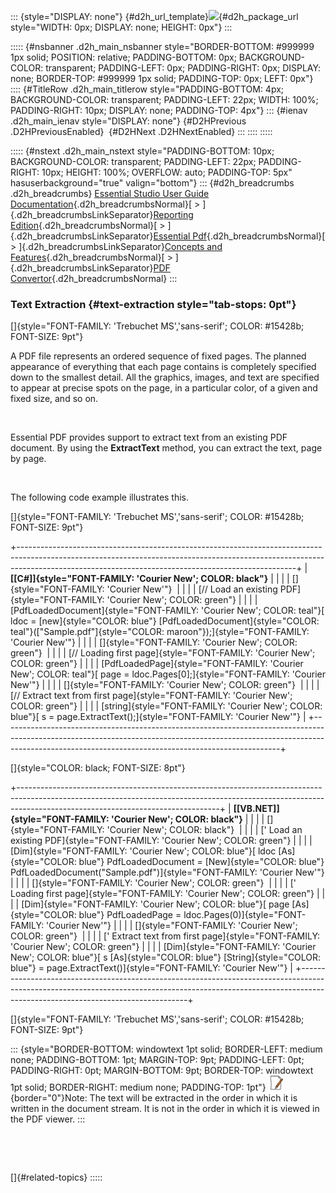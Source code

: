::: {style="DISPLAY: none"}
[](ms-xhelp:///?Id=d2h_url_template){#d2h_url_template}![](!package_url!){#d2h_package_url style="WIDTH: 0px; DISPLAY: none; HEIGHT: 0px"}
:::

::::: {#nsbanner .d2h_main_nsbanner style="BORDER-BOTTOM: #999999 1px solid; POSITION: relative; PADDING-BOTTOM: 0px; BACKGROUND-COLOR: transparent; PADDING-LEFT: 0px; PADDING-RIGHT: 0px; DISPLAY: none; BORDER-TOP: #999999 1px solid; PADDING-TOP: 0px; LEFT: 0px"}
:::: {#TitleRow .d2h_main_titlerow style="PADDING-BOTTOM: 4px; BACKGROUND-COLOR: transparent; PADDING-LEFT: 22px; WIDTH: 100%; PADDING-RIGHT: 10px; DISPLAY: none; PADDING-TOP: 4px"}
::: {#ienav .d2h_main_ienav style="DISPLAY: none"}
[](ms-xhelp:///?Id=f04d6a0f-365b-4727-bb95-5746a58b02a5){#D2HPrevious .D2HPreviousEnabled}  [](ms-xhelp:///?Id=14b2a0b4-d10d-4a03-82e3-efdda95333d2){#D2HNext .D2HNextEnabled}
:::
::::
:::::

::::: {#nstext .d2h_main_nstext style="PADDING-BOTTOM: 10px; BACKGROUND-COLOR: transparent; PADDING-LEFT: 22px; PADDING-RIGHT: 10px; HEIGHT: 100%; OVERFLOW: auto; PADDING-TOP: 5px" hasuserbackground="true" valign="bottom"}
::: {#d2h_breadcrumbs .d2h_breadcrumbs}
[Essential Studio User Guide Documentation](ms-xhelp:///?Id=12457748-09e3-4d74-a240-8e049cedf030){.d2h_breadcrumbsNormal}[ \> ]{.d2h_breadcrumbsLinkSeparator}[Reporting Edition](ms-xhelp:///?Id=027aa5b6-6676-4f93-ad23-c20e8c45792e){.d2h_breadcrumbsNormal}[ \> ]{.d2h_breadcrumbsLinkSeparator}[Essential Pdf](ms-xhelp:///?Id=22756092-3da5-4797-9514-dab0617c6902){.d2h_breadcrumbsNormal}[ \> ]{.d2h_breadcrumbsLinkSeparator}[Concepts and Features](ms-xhelp:///?Id=b2064337-afd6-4241-aa41-868a5489a8dd){.d2h_breadcrumbsNormal}[ \> ]{.d2h_breadcrumbsLinkSeparator}[PDF Convertor](ms-xhelp:///?Id=2b6a7d69-810d-44e0-aca8-fc3a5e75a9da){.d2h_breadcrumbsNormal}
:::

### Text Extraction {#text-extraction style="tab-stops: 0pt"}

[]{style="FONT-FAMILY: 'Trebuchet MS','sans-serif'; COLOR: #15428b; FONT-SIZE: 9pt"} 

A PDF file represents an ordered sequence of fixed pages. The planned appearance of everything that each page contains is completely specified down to the smallest detail. All the graphics, images, and text are specified to appear at precise spots on the page, in a particular color, of a given and fixed size, and so on.

 

Essential PDF provides support to extract text from an existing PDF document. By using the **ExtractText** method, you can extract the text, page by page.

 

The following code example illustrates this.

[]{style="FONT-FAMILY: 'Trebuchet MS','sans-serif'; COLOR: #15428b; FONT-SIZE: 9pt"} 

+---------------------------------------------------------------------------------------------------------------------------------------------------------------------------------------------------------------------------------+
| **[\[C#\]]{style="FONT-FAMILY: 'Courier New'; COLOR: black"}**                                                                                                                                                                  |
|                                                                                                                                                                                                                                 |
| []{style="FONT-FAMILY: 'Courier New'"}                                                                                                                                                                                          |
|                                                                                                                                                                                                                                 |
| [// Load an existing PDF]{style="FONT-FAMILY: 'Courier New'; COLOR: green"}                                                                                                                                                     |
|                                                                                                                                                                                                                                 |
| [PdfLoadedDocument]{style="FONT-FAMILY: 'Courier New'; COLOR: teal"}[ ldoc = [new]{style="COLOR: blue"} [PdfLoadedDocument]{style="COLOR: teal"}([\"Sample.pdf\"]{style="COLOR: maroon"});]{style="FONT-FAMILY: 'Courier New'"} |
|                                                                                                                                                                                                                                 |
| []{style="FONT-FAMILY: 'Courier New'; COLOR: green"}                                                                                                                                                                            |
|                                                                                                                                                                                                                                 |
| [// Loading first page]{style="FONT-FAMILY: 'Courier New'; COLOR: green"}                                                                                                                                                       |
|                                                                                                                                                                                                                                 |
| [PdfLoadedPage]{style="FONT-FAMILY: 'Courier New'; COLOR: teal"}[ page = ldoc.Pages\[0\];]{style="FONT-FAMILY: 'Courier New'"}                                                                                                  |
|                                                                                                                                                                                                                                 |
| []{style="FONT-FAMILY: 'Courier New'; COLOR: green"}                                                                                                                                                                            |
|                                                                                                                                                                                                                                 |
| [// Extract text from first page]{style="FONT-FAMILY: 'Courier New'; COLOR: green"}                                                                                                                                             |
|                                                                                                                                                                                                                                 |
| [string]{style="FONT-FAMILY: 'Courier New'; COLOR: blue"}[ s = page.ExtractText();]{style="FONT-FAMILY: 'Courier New'"}                                                                                                         |
+---------------------------------------------------------------------------------------------------------------------------------------------------------------------------------------------------------------------------------+

[]{style="COLOR: black; FONT-SIZE: 8pt"} 

+--------------------------------------------------------------------------------------------------------------------------------------------------------------------------------------------------------------+
| **[\[VB.NET\]]{style="FONT-FAMILY: 'Courier New'; COLOR: black"}**                                                                                                                                           |
|                                                                                                                                                                                                              |
| []{style="FONT-FAMILY: 'Courier New'; COLOR: black"}                                                                                                                                                         |
|                                                                                                                                                                                                              |
| [\' Load an existing PDF]{style="FONT-FAMILY: 'Courier New'; COLOR: green"}                                                                                                                                  |
|                                                                                                                                                                                                              |
| [Dim]{style="FONT-FAMILY: 'Courier New'; COLOR: blue"}[ ldoc [As]{style="COLOR: blue"} PdfLoadedDocument = [New]{style="COLOR: blue"} PdfLoadedDocument(\"Sample.pdf\")]{style="FONT-FAMILY: 'Courier New'"} |
|                                                                                                                                                                                                              |
| []{style="FONT-FAMILY: 'Courier New'; COLOR: green"}                                                                                                                                                         |
|                                                                                                                                                                                                              |
| [\' Loading first page]{style="FONT-FAMILY: 'Courier New'; COLOR: green"}                                                                                                                                    |
|                                                                                                                                                                                                              |
| [Dim]{style="FONT-FAMILY: 'Courier New'; COLOR: blue"}[ page [As]{style="COLOR: blue"} PdfLoadedPage = ldoc.Pages(0)]{style="FONT-FAMILY: 'Courier New'"}                                                    |
|                                                                                                                                                                                                              |
| []{style="FONT-FAMILY: 'Courier New'; COLOR: green"}                                                                                                                                                         |
|                                                                                                                                                                                                              |
| [\' Extract text from first page]{style="FONT-FAMILY: 'Courier New'; COLOR: green"}                                                                                                                          |
|                                                                                                                                                                                                              |
| [Dim]{style="FONT-FAMILY: 'Courier New'; COLOR: blue"}[ s [As]{style="COLOR: blue"} [String]{style="COLOR: blue"} = page.ExtractText()]{style="FONT-FAMILY: 'Courier New'"}                                  |
+--------------------------------------------------------------------------------------------------------------------------------------------------------------------------------------------------------------+

[]{style="FONT-FAMILY: 'Trebuchet MS','sans-serif'; COLOR: #15428b; FONT-SIZE: 9pt"} 

::: {style="BORDER-BOTTOM: windowtext 1pt solid; BORDER-LEFT: medium none; PADDING-BOTTOM: 1pt; MARGIN-TOP: 9pt; PADDING-LEFT: 0pt; PADDING-RIGHT: 0pt; MARGIN-BOTTOM: 9pt; BORDER-TOP: windowtext 1pt solid; BORDER-RIGHT: medium none; PADDING-TOP: 1pt"}
![](ImagesExt/image22_2.jpg){border="0"}Note: The text will be extracted in the order in which it is written in the document stream. It is not in the order in which it is viewed in the PDF viewer.
:::

 

 

[]{#related-topics}
:::::
